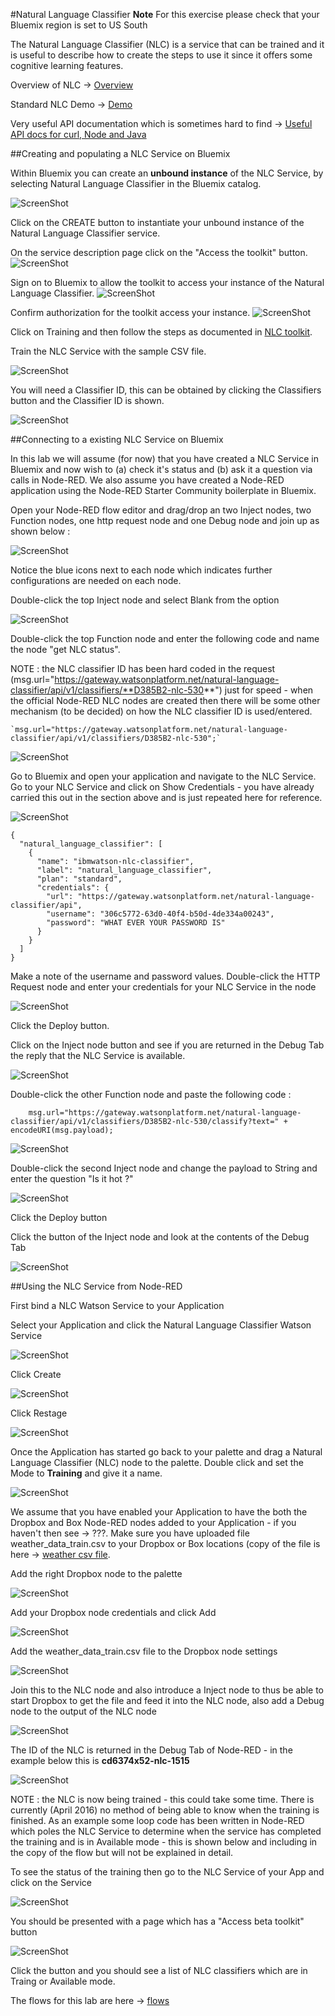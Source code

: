#Natural Language Classifier
**Note** For this exercise please check that your Bluemix region is set to US South

The Natural Language Classifier (NLC) is a service that can be trained and it 
is useful to describe how to create the steps to use it since it offers some cognitive learning features.

Overview of NLC -> [Overview](http://www.ibm.com/smarterplanet/us/en/ibmwatson/developercloud/doc/nl-classifier/)
 
Standard NLC Demo -> [Demo](http://natural-language-classifier-demo.mybluemix.net)

 Very useful API documentation which is sometimes hard to find -> [Useful API docs for curl, Node and Java](https://www.ibm.com/smarterplanet/us/en/ibmwatson/developercloud/natural-language-classifier/api/v1/?node#introduction)

##Creating and populating a NLC Service on Bluemix

Within Bluemix you can create an **unbound instance** of the NLC Service, by selecting Natural Language Classifier
in the Bluemix catalog.

![ScreenShot](images/nlc_std_service.png)

Click on the CREATE button to instantiate your unbound instance of the Natural Language Classifier service.

On the service description page click on the "Access the toolkit" button. 
![ScreenShot](images/nlc_access_toolkit.png)

Sign on to Bluemix to allow the toolkit to access your instance of the Natural Language Classifier.
![ScreenShot](images/nlc_toolkit_signon.png)

Confirm authorization for the toolkit access your instance.
![ScreenShot](images/nlc_toolkit_authorize.png)

Click on Training and then follow the steps as documented in [NLC toolkit](https://www.ibm.com/smarterplanet/us/en/ibmwatson/developercloud/doc/nl-classifier/tool_examples.shtml).  

Train the NLC Service with the sample CSV file.


![ScreenShot](images/nlc_toolkit_training.png)

You will need a Classifier ID, this can be obtained by clicking the Classifiers button and the Classifier ID is shown.

![ScreenShot](images/nlc_classifier_id.png)

##Connecting to a existing NLC Service on Bluemix
 
In this lab we will assume (for now) that you have created a NLC Service in Bluemix and now wish to (a) check it's status and (b) ask it a question via calls in Node-RED.  We also assume you have created a Node-RED application using the Node-RED Starter Community boilerplate in Bluemix.

Open your Node-RED flow editor and drag/drop an two Inject nodes, two Function nodes, one http request node and one Debug node and join up as shown below  :
 
![ScreenShot](images/nlc_nodes_joined.png)

Notice the blue icons next to each node which indicates further configurations are needed on each node.

Double-click the top Inject node and select Blank from the option

![ScreenShot](images/nlc_inject_node.png)

Double-click the top Function node and enter the following code and name the node "get NLC status".  

NOTE : the NLC classifier ID has been hard coded in the request (msg.url="https://gateway.watsonplatform.net/natural-language-classifier/api/v1/classifiers/**D385B2-nlc-530**") just for speed - when the official Node-RED NLC nodes are created then there will be some other mechanism (to be decided) on how the NLC classifier ID is used/entered.  

    `msg.url="https://gateway.watsonplatform.net/natural-language-classifier/api/v1/classifiers/D385B2-nlc-530";`

![ScreenShot](images/nlc_get_status_function.png)

Go to Bluemix and open your application and navigate to the NLC Service.  Go to your NLC Service and click on Show Credentials - you have already carried this out in the section above and is just repeated here for reference.


![ScreenShot](images/nlc_credentials.png)

    {
      "natural_language_classifier": [
        {
          "name": "ibmwatson-nlc-classifier",
          "label": "natural_language_classifier",
          "plan": "standard",
          "credentials": {
            "url": "https://gateway.watsonplatform.net/natural-language-classifier/api",
            "username": "306c5772-63d0-40f4-b50d-4de334a00243",
            "password": "WHAT EVER YOUR PASSWORD IS"
          }
        }
      ]
    }

Make a note of the username and password values.  Double-click the HTTP Request node and enter your credentials for your NLC Service in the node 

![ScreenShot](images/nlc_credentials_request_node.png)

Click the Deploy button.

Click on the Inject node button and see if you are returned in the Debug Tab the reply that the NLC Service is available.

![ScreenShot](images/nlc_available.png)

Double-click the other Function node and paste the following code :

        msg.url="https://gateway.watsonplatform.net/natural-language-classifier/api/v1/classifiers/D385B2-nlc-530/classify?text=" + encodeURI(msg.payload);
    
![ScreenShot](images/nlc_ask_question.png)

Double-click the second Inject node and change the payload to String and enter the question "Is it hot ?"

![ScreenShot](images/nlc_inject_ask.png)

Click the Deploy button

Click the button of the Inject node and look at the contents of the Debug Tab

![ScreenShot](images/nlc_debug_ask_output.png)

##Using the NLC Service from Node-RED

First bind a NLC Watson Service to your Application

Select your Application and click the Natural Language Classifier Watson Service

![ScreenShot](images/nlc_bluemix_icon.png)

Click Create

![ScreenShot](images/nlc_bluemix_bind_create.png)

Click Restage

![ScreenShot](images/nlc_bluemix_restage.png)

Once the Application has started go back to your palette and drag a Natural Language Classifier (NLC) node to the palette.  Double click and set the Mode to **Training** and give it a name.

![ScreenShot](images/nlc_edit_training.png)

We assume that you have enabled your Application to have the both the Dropbox and Box Node-RED nodes added to your Application - if you haven't then see -> ???.  Make sure you have uploaded file weather_data_train.csv to your Dropbox or Box locations (copy of the file is here -> [weather csv file](weather_data_train.csv).

Add the right Dropbox node to the palette

![ScreenShot](images/nlc_dropbox_node.png)

Add your Dropbox node credentials and click Add

![ScreenShot](images/nlc_dropbox_setup.png)

Add the weather_data_train.csv file to the Dropbox node settings

![ScreenShot](images/nlc_dropbox_filename.png)

Join this to the NLC node and also introduce a Inject node to thus be able to start Dropbox to get the file and feed it into the NLC node, also add a Debug node to the output of the NLC node

![ScreenShot](images/nlc_nlc_flow_inject_debug.png)

The ID of the NLC is returned in the Debug Tab of Node-RED - in the example below this is **cd6374x52-nlc-1515**

![ScreenShot](images/nlc_debug_tab_nlc_id.png)

NOTE : the NLC is now being trained - this could take some time.  There is currently (April 2016) no method of being able to know when the training is finished.  As an example some loop code has been written in Node-RED which poles the NLC Service to determine when the service has completed the training and is in Available mode - this is shown below and including in the copy of the flow but will not be explained in detail.

To see the status of the training then go to the NLC Service of your App and click on the Service

![ScreenShot](images/nlc_status.png)

You should be presented with a page which has a "Access beta toolkit" button

![ScreenShot](images/nlc_access_beta_toolkit.png)

Click the button and you should see a list of NLC classifiers which are in Traing or Available mode.








The flows for this lab are here -> [flows](nlc_flows.json)

